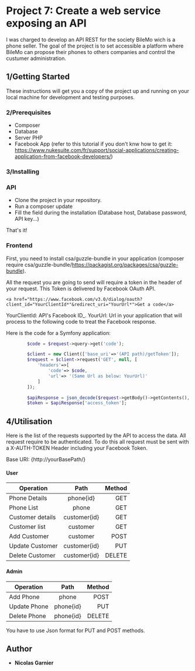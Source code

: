 # Project 7: Create a web service exposing an API

I was charged to develop an API REST for the society BileMo wich is a phone seller.
The goal of the project is to set accessible a platform where BileMo can propose their phones to others companies and control the custumer administration. 

## 1/Getting Started

These instructions will get you a copy of the project up and running on your local machine for development and testing purposes.

### 2/Prerequisites

* Composer
* Database
* Server PHP
* Facebook App (refer to this tutorial if you don't knw how to get it: https://www.nukesuite.com/fr/support/social-applications/creating-application-from-facebook-developers/)

### 3/Installing

### API

* Clone the project in your repository.
* Run a composer update
* Fill the field during the installation (Database host, Database password, API key...)

That's it!

### Frontend

First, you need to install csa/guzzle-bundle in your application (composer require csa/guzzle-bundle/https://packagist.org/packages/csa/guzzle-bundle).

All the request you are going to send will require a token in the header of your request.
This Token is delivered by Facebook OAuth API.

```
<a href="https://www.facebook.com/v3.0/dialog/oauth?client_id="YourClientId*"&redirect_uri="YourUrl*">Get a code</a>
```
YourClientId: API's Facebook ID_.
YourUrl: Url in your application that will process to the following code to treat the Facebook response.

Here is the code for a Symfony application:
```php
        $code = $request->query->get('code');

        $client = new Client(['base_uri'=>'(API path)/getToken']);
        $request = $client->request('GET', null, [
            'headers'=>[
                'code'=> $code,
                'url'=> '(Same Url as below: YourUrl)'
            ]
        ]);

        $apiResponse = json_decode($request->getBody()->getContents(), true);
        $token = $apiResponse['access_token'];
```

## 4/Utilisation

Here is the list of the requests supported by the API to access the data.
All request require to be authenticated. To do this all request must be sent with a X-AUTH-TOKEN Header including your Facebook Token.

Base URI: {http://yourBasePath/}

#### User

| Operation              | Path          | Method  |
| -----------------------|:-------------:| -------:|
| Phone Details          | phone{id}     |   GET   |
| Phone List             | phone         |   GET   |
| Customer details       | customer{id}  |   GET   |
| Customer list          | customer      |   GET   |
| Add Customer           | customer      |   POST  |
| Update Customer        | customer{id}  |   PUT   |
| Delete Customer        | customer{id}  |  DELETE |

#### Admin

| Operation              | Path          | Method  |
| -----------------------|:-------------:| -------:|
| Add Phone              | phone         |   POST  |
| Update Phone           | phone{id}     |   PUT   |
| Delete Phone           | phone{id}     |  DELETE |

You have to use Json format for PUT and POST methods.

## Author

* **Nicolas Garnier**

